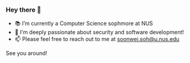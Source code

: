 ### Hey there 👋

<!--
**soons1/soons1** is a ✨ _special_ ✨ repository because its `README.md` (this file) appears on your GitHub profile.

Here are some ideas to get you started:

- 🔭 I’m currently working on ...
- 🌱 I’m currently learning ...
- 👯 I’m looking to collaborate on ...
- 🤔 I’m looking for help with ...
- 💬 Ask me about ...
- 📫 How to reach me: ...
- 😄 Pronouns: ...
- ⚡ Fun fact: ...
-->
- 📚 I’m currently a Computer Science sophmore at NUS
- 🔭 I'm deeply passionate about security and software development!
- 📫 Please feel free to reach out to me at soonwei.soh@u.nus.edu

See you around!
